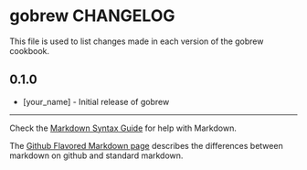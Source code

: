 gobrew CHANGELOG
================

This file is used to list changes made in each version of the gobrew cookbook.

0.1.0
-----
- [your_name] - Initial release of gobrew

- - -
Check the [Markdown Syntax Guide](http://daringfireball.net/projects/markdown/syntax) for help with Markdown.

The [Github Flavored Markdown page](http://github.github.com/github-flavored-markdown/) describes the differences between markdown on github and standard markdown.
